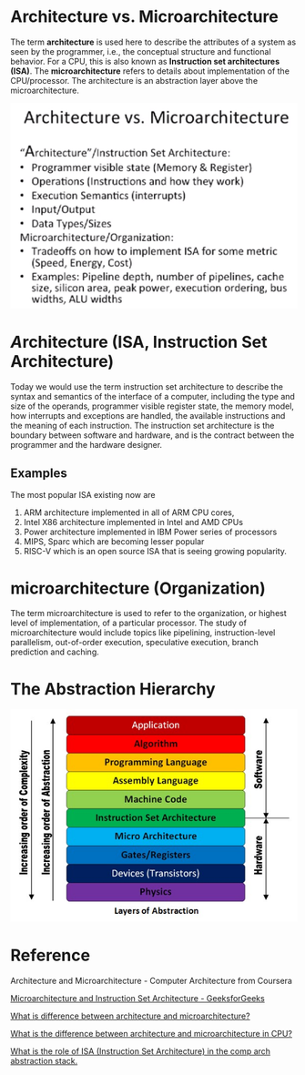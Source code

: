 # Architecture vs. Microarchitecture

The term **architecture** is used here to describe the attributes of a system as seen by the programmer, i.e., the conceptual structure and functional behavior. For a CPU, this is also known as **Instruction set architectures (ISA)**. The **microarchitecture** refers to details about implementation of the CPU/processor. The architecture is an abstraction layer above the microarchitecture.

![](images/Untitled-c18e8c73-2173-4467-aad6-c41aef7012d5.png)

# ***A***rchitecture (ISA, Instruction Set Architecture)

Today we would use the term instruction set architecture to describe the syntax and semantics of the interface of a computer, including the type and size of the operands, programmer visible register state, the memory model, how interrupts and exceptions are handled, the available instructions and the meaning of each instruction. The instruction set architecture is the boundary between software and hardware, and is the contract between the programmer and the hardware designer.

## Examples

The most popular ISA existing now are

1. ARM architecture implemented in all of ARM CPU cores,
2. Intel X86 architecture implemented in Intel and AMD CPUs
3. Power architecture implemented in IBM Power series of processors
4. MIPS, Sparc which are becoming lesser popular
5. RISC-V which is an open source ISA that is seeing growing popularity.

# microarchitecture (Organization)

The term microarchitecture is used to refer to the organization, or highest level of implementation, of a particular processor. The study of microarchitecture would include topics like pipelining, instruction-level parallelism, out-of-order execution, speculative execution, branch prediction and caching.

# The Abstraction Hierarchy

![](images/Untitled-b4a9a5f9-6866-4644-8f8b-dbd08effc74e.png)

# Reference

[](https://www.coursera.org/lecture/comparch/architecture-and-microarchitecture-rgQ8X)

Architecture and Microarchitecture - Computer Architecture from Coursera

[Microarchitecture and Instruction Set Architecture - GeeksforGeeks](https://www.geeksforgeeks.org/microarchitecture-and-instruction-set-architecture/)

[What is difference between architecture and microarchitecture?](https://cs.stackexchange.com/questions/29460/what-is-difference-between-architecture-and-microarchitecture)

[What is the difference between architecture and microarchitecture in CPU?](https://www.quora.com/What-is-the-difference-between-architecture-and-microarchitecture-in-CPU)

[What is the role of ISA (Instruction Set Architecture) in the comp arch abstraction stack.](https://electronics.stackexchange.com/questions/353915/what-is-the-role-of-isa-instruction-set-architecture-in-the-comp-arch-abstract?rq=1)